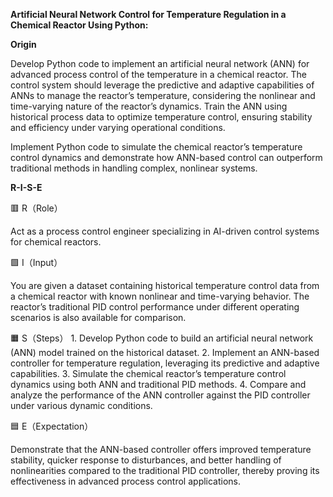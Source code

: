**Artificial Neural Network Control for Temperature Regulation in a Chemical Reactor Using Python:**

**Origin**

Develop Python code to implement an artificial neural network (ANN) for advanced process control of the temperature in a chemical reactor. The control system should leverage the predictive and adaptive capabilities of ANNs to manage the reactor’s temperature, considering the nonlinear and time-varying nature of the reactor’s dynamics. Train the ANN using historical process data to optimize temperature control, ensuring stability and efficiency under varying operational conditions.

Implement Python code to simulate the chemical reactor’s temperature control dynamics and demonstrate how ANN-based control can outperform traditional methods in handling complex, nonlinear systems.

**R-I-S-E**

🟥 R（Role）

Act as a process control engineer specializing in AI-driven control systems for chemical reactors.

🟩 I（Input）

You are given a dataset containing historical temperature control data from a chemical reactor with known nonlinear and time-varying behavior. The reactor’s traditional PID control performance under different operating scenarios is also available for comparison.

🟧 S（Steps）
	1.	Develop Python code to build an artificial neural network (ANN) model trained on the historical dataset.
	2.	Implement an ANN-based controller for temperature regulation, leveraging its predictive and adaptive capabilities.
	3.	Simulate the chemical reactor’s temperature control dynamics using both ANN and traditional PID methods.
	4.	Compare and analyze the performance of the ANN controller against the PID controller under various dynamic conditions.

🟦 E（Expectation）

Demonstrate that the ANN-based controller offers improved temperature stability, quicker response to disturbances, and better handling of nonlinearities compared to the traditional PID controller, thereby proving its effectiveness in advanced process control applications.
